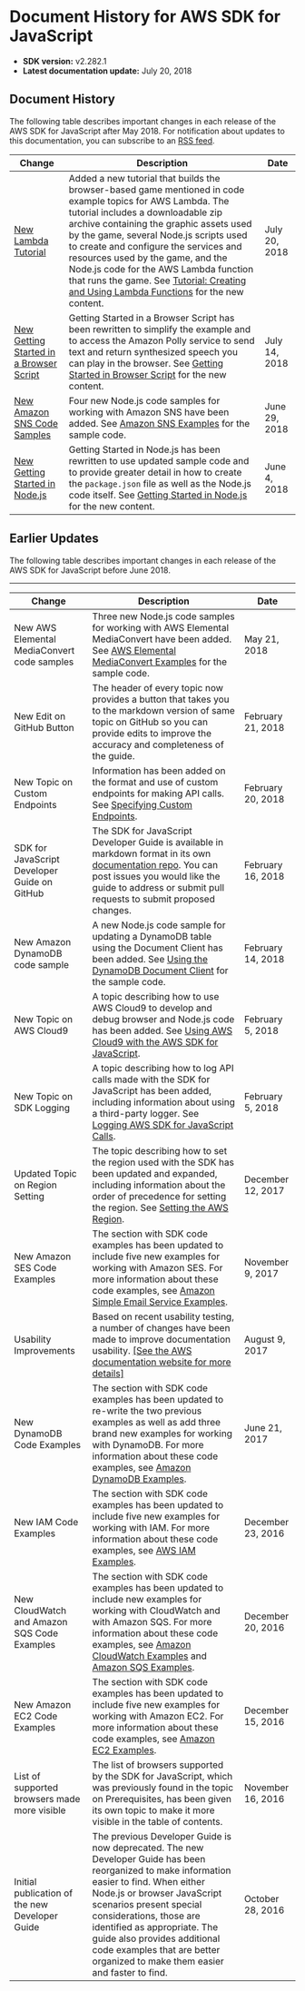 # Document History for AWS SDK for JavaScript<a name="doc-history"></a>
+ **SDK version:** v2\.282\.1
+ **Latest documentation update:** July 20, 2018

## Document History<a name="doc-history-recent"></a>

The following table describes important changes in each release of the AWS SDK for JavaScript after May 2018\. For notification about updates to this documentation, you can subscribe to an [RSS feed](https://docs.aws.amazon.com/sdk-for-javascript/v2/developer-guide/amazon-sdk-javascript-guide-doc-history.rss)\.

| Change | Description | Date | 
| --- |--- |--- |
| [New Lambda Tutorial](https://docs.aws.amazon.com/sdk-for-javascript/v2/developer-guide/getting-started-browser.html) | Added a new tutorial that builds the browser\-based game mentioned in code example topics for AWS Lambda\. The tutorial includes a downloadable zip archive containing the graphic assets used by the game, several Node\.js scripts used to create and configure the services and resources used by the game, and the Node\.js code for the AWS Lambda function that runs the game\. See [Tutorial: Creating and Using Lambda Functions](https://docs.aws.amazon.com/sdk-for-javascript/v2/developer-guide/using-lambda-functions.html) for the new content\. | July 20, 2018 | 
| [New Getting Started in a Browser Script](https://docs.aws.amazon.com/sdk-for-javascript/v2/developer-guide/getting-started-browser.html) | Getting Started in a Browser Script has been rewritten to simplify the example and to access the Amazon Polly service to send text and return synthesized speech you can play in the browser\. See [Getting Started in Browser Script](https://docs.aws.amazon.com/sdk-for-javascript/v2/developer-guide/getting-started-browser.html) for the new content\. | July 14, 2018 | 
| [New Amazon SNS Code Samples](https://docs.aws.amazon.com/sdk-for-javascript/v2/developer-guide/sns-examples.html) | Four new Node\.js code samples for working with Amazon SNS have been added\. See [Amazon SNS Examples](https://docs.aws.amazon.com/sdk-for-javascript/v2/developer-guide/sns-examples.html) for the sample code\. | June 29, 2018 | 
| [New Getting Started in Node\.js](https://docs.aws.amazon.com/sdk-for-javascript/v2/developer-guide/getting-started-nodejs.html) | Getting Started in Node\.js has been rewritten to use updated sample code and to provide greater detail in how to create the `package.json` file as well as the Node\.js code itself\. See [Getting Started in Node\.js](https://docs.aws.amazon.com/sdk-for-javascript/v2/developer-guide/getting-started-nodejs.html) for the new content\. | June 4, 2018 | 

## Earlier Updates<a name="doc-history-earlier"></a>

The following table describes important changes in each release of the AWS SDK for JavaScript before June 2018\.


****  

| Change | Description | Date | 
| --- | --- | --- | 
| New AWS Elemental MediaConvert code samples | Three new Node\.js code samples for working with AWS Elemental MediaConvert have been added\. See [AWS Elemental MediaConvert Examples](emc-examples.md) for the sample code\. | May 21, 2018 | 
| New Edit on GitHub Button | The header of every topic now provides a button that takes you to the markdown version of same topic on GitHub so you can provide edits to improve the accuracy and completeness of the guide\. | February 21, 2018 | 
| New Topic on Custom Endpoints | Information has been added on the format and use of custom endpoints for making API calls\. See [Specifying Custom Endpoints](specifying-endpoints.md)\.  | February 20, 2018 | 
| SDK for JavaScript Developer Guide on GitHub | The SDK for JavaScript Developer Guide is available in markdown format in its own [documentation repo](https://github.com/awsdocs/aws-javascript-developer-guide-v2/blob/master/index.md)\. You can post issues you would like the guide to address or submit pull requests to submit proposed changes\. | February 16, 2018 | 
| New Amazon DynamoDB code sample | A new Node\.js code sample for updating a DynamoDB table using the Document Client has been added\. See [Using the DynamoDB Document Client](dynamodb-example-document-client.md) for the sample code\. | February 14, 2018 | 
| New Topic on AWS Cloud9 | A topic describing how to use AWS Cloud9 to develop and debug browser and Node\.js code has been added\. See [Using AWS Cloud9 with the AWS SDK for JavaScript](cloud9-javascript.md)\. | February 5, 2018 | 
| New Topic on SDK Logging | A topic describing how to log API calls made with the SDK for JavaScript has been added, including information about using a third\-party logger\. See [Logging AWS SDK for JavaScript Calls](logging-sdk-calls.md)\. | February 5, 2018 | 
| Updated Topic on Region Setting | The topic describing how to set the region used with the SDK has been updated and expanded, including information about the order of precedence for setting the region\. See [Setting the AWS Region](setting-region.md)\. | December 12, 2017 | 
| New Amazon SES Code Examples | The section with SDK code examples has been updated to include five new examples for working with Amazon SES\. For more information about these code examples, see [Amazon Simple Email Service Examples](ses-examples.md)\. | November 9, 2017 | 
| Usability Improvements | Based on recent usability testing, a number of changes have been made to improve documentation usability\. [\[See the AWS documentation website for more details\]](http://docs.aws.amazon.com/sdk-for-javascript/v2/developer-guide/doc-history.html)  | August 9, 2017 | 
| New DynamoDB Code Examples | The section with SDK code examples has been updated to re\-write the two previous examples as well as add three brand new examples for working with DynamoDB\. For more information about these code examples, see [Amazon DynamoDB Examples](dynamodb-examples.md)\. | June 21, 2017 | 
| New IAM Code Examples | The section with SDK code examples has been updated to include five new examples for working with IAM\. For more information about these code examples, see [AWS IAM Examples](iam-examples.md)\. | December 23, 2016 | 
| New CloudWatch and Amazon SQS Code Examples | The section with SDK code examples has been updated to include new examples for working with CloudWatch and with Amazon SQS\. For more information about these code examples, see [Amazon CloudWatch Examples](cloudwatch-examples.md) and [Amazon SQS Examples](sqs-examples.md)\. | December 20, 2016 | 
| New Amazon EC2 Code Examples | The section with SDK code examples has been updated to include five new examples for working with Amazon EC2\. For more information about these code examples, see [Amazon EC2 Examples](ec2-examples.md)\. | December 15, 2016 | 
| List of supported browsers made more visible | The list of browsers supported by the SDK for JavaScript, which was previously found in the topic on Prerequisites, has been given its own topic to make it more visible in the table of contents\. | November 16, 2016 | 
| Initial publication of the new Developer Guide | The previous Developer Guide is now deprecated\. The new Developer Guide has been reorganized to make information easier to find\. When either Node\.js or browser JavaScript scenarios present special considerations, those are identified as appropriate\. The guide also provides additional code examples that are better organized to make them easier and faster to find\. | October 28, 2016 | 